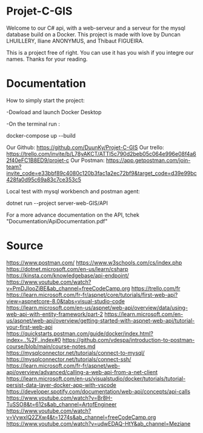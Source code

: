 # Projet-C-GIS

Welcome to our C# api, with a web-serveur and a serveur for the mysql database build on a Docker.
This project is made with love by Duncan LHUILLERY, Iliane ANONYMUS, and Thibaut FIGUEIRA.

This is a project free of right. You can use it has you wish if you integre our names. Thanks for your reading.

# Documentation

How to simply start the project:

-Dowload and launch Docker Desktop

-On the terminal run :

docker-compose up --build

Our Github: https://github.com/DuunKy/Projet-C-GIS
Our trello: https://trello.com/invite/b/L78yAKCT/ATTI5c790d2beb05c064e996e08f4a62f40eFC1B8ED9/projet-c
Our Postman: https://app.getpostman.com/join-team?invite_code=e33bbf89c4080c120b3fac1a2ec72bf9&target_code=d39e99bc428fa0d95c69a83c7ce353c5

Local test with mysql workbench and postman agent:

dotnet run --project server-web-GIS/API

For a more advance documentation on the API, tchek "Documentation/ApiDocumentation.pdf"

# Source

https://www.postman.com/
https://www.w3schools.com/cs/index.php
https://dotnet.microsoft.com/en-us/learn/csharp
https://kinsta.com/knowledgebase/api-endpoint/
https://www.youtube.com/watch?v=PmDJIooZjBE&ab_channel=freeCodeCamp.org
https://trello.com/fr
https://learn.microsoft.com/fr-fr/aspnet/core/tutorials/first-web-api?view=aspnetcore-8.0&tabs=visual-studio-code
https://learn.microsoft.com/en-us/aspnet/web-api/overview/data/using-web-api-with-entity-framework/part-2
https://learn.microsoft.com/en-us/aspnet/web-api/overview/getting-started-with-aspnet-web-api/tutorial-your-first-web-api
https://quickstarts.postman.com/guide/docker/index.html?index=..%2F..index#0
https://github.com/vdespa/introduction-to-postman-course/blob/main/course-notes.md
https://mysqlconnector.net/tutorials/connect-to-mysql/
https://mysqlconnector.net/tutorials/connect-ssh/
https://learn.microsoft.com/fr-fr/aspnet/web-api/overview/advanced/calling-a-web-api-from-a-net-client
https://learn.microsoft.com/en-us/visualstudio/docker/tutorials/tutorial-persist-data-layer-docker-app-with-vscode
https://developer.spotify.com/documentation/web-api/concepts/api-calls
https://www.youtube.com/watch?v=Br8H-TuSSO8&t=612s&ab_channel=ArtofEngineer
https://www.youtube.com/watch?v=VywxIQ2ZXw4&t=1274s&ab_channel=freeCodeCamp.org
https://www.youtube.com/watch?v=udwEDAQ-HtY&ab_channel=Meziane

